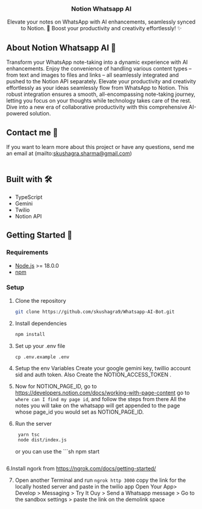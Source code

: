 <p align="center" style="margin-top: 120px">

  <h3 align="center">Notion Whatsapp AI </h3>

  <p align="center">
   Elevate your notes on WhatsApp with AI enhancements, seamlessly synced to Notion. 🚀 Boost your productivity and creativity effortlessly! ✨
</p>

## About Notion Whatsapp AI 🏓

Transform your WhatsApp note-taking into a dynamic experience with AI enhancements. 
Enjoy the convenience of handling various content types – from text and images to files and links – all seamlessly integrated and pushed to the Notion API separately. 
Elevate your productivity and creativity effortlessly as your ideas seamlessly flow from WhatsApp to Notion. 
This robust integration ensures a smooth, all-encompassing note-taking journey, letting you focus on your thoughts while technology takes care of the rest. 
Dive into a new era of collaborative productivity with this comprehensive AI-powered solution.

## Contact me 💌

If you want to learn more about this project or have any questions, send me an email at (mailto:skushagra.sharma@gmail.com)
<br/><br/>

## Built with 🛠️

- TypeScript
- Gemini
- Twilio
- Notion API


## Getting Started 🚀

### Requirements

- [Node.js](https://nodejs.org/en/) >= 18.0.0
- [npm](https://npm.io/) 

### Setup

1. Clone the repository

   ```sh
   git clone https://github.com/skushagra9/Whatsapp-AI-Bot.git
   ```

2. Install dependencies

   ```sh
   npm install
   ```

3. Set up your .env file

   `cp .env.example .env`

4. Setup the env Variables 
  Create your google gemini key, twillio account sid and auth token.
  Also Create the NOTION_ACCESS_TOKEN .

5. Now for NOTION_PAGE_ID, go to https://developers.notion.com/docs/working-with-page-content
   go to `where can I find my page id`, and follow the steps from there
   All the notes you will take on the whatsapp will get appended to the page whose page_id you would set as NOTION_PAGE_ID.

6. Run the server
   ```sh
    yarn tsc
    node dist/index.js
   ```
    or you can use the ```sh
    npm start
   ```
6.Install ngork from https://ngrok.com/docs/getting-started/

7. Open another Terminal and run
   `ngrok http 3000`
    copy the link for the locally hosted server and paste in the twilio app 
    Open Your App> Develop > Messaging > Try It Ouy > Send a Whatsapp message > Go to the sandbox settings > paste the link on the demolink space
